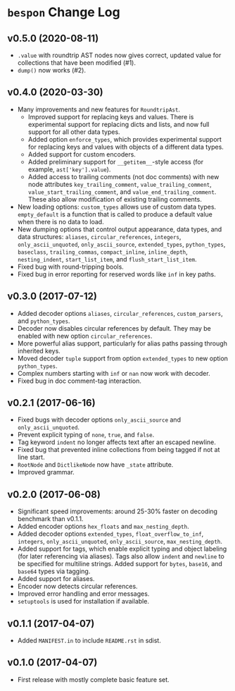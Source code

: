# `bespon` Change Log


## v0.5.0 (2020-08-11)

* `.value` with roundtrip AST nodes now gives correct, updated value for
  collections that have been modified (#1).
* `dump()` now works (#2).



## v0.4.0 (2020-03-30)

* Many improvements and new features for `RoundtripAst`.
  - Improved support for replacing keys and values.  There is experimental
    support for replacing dicts and lists, and now full support for all other
    data types.
  - Added option `enforce_types`, which provides experimental support for
    replacing keys and values with objects of a different data types.
  - Added support for custom encoders.
  - Added preliminary support for `__getitem__`-style access (for example,
    `ast['key'].value`).
  - Added access to trailing comments (not doc comments) with new node
    attributes `key_trailing_comment`, `value_trailing_comment`,
    `value_start_trailing_comment`, and `value_end_trailing_comment`.  These
    also allow modification of existing trailing comments.
* New loading options:  `custom_types` allows use of custom data types.
  `empty_default` is a function that is called to produce a
  default value when there is no data to load.
* New dumping options that control output appearance, data types, and data
  structures:  `aliases`, `circular_references`, `integers`,
  `only_ascii_unquoted`, `only_ascii_source`, `extended_types`,
  `python_types`, `baseclass`, `trailing_commas`, `compact_inline`,
  `inline_depth`, `nesting_indent`, `start_list_item`, and
  `flush_start_list_item`.
* Fixed bug with round-tripping bools.
* Fixed bug in error reporting for reserved words like `inf` in key paths.


## v0.3.0 (2017-07-12)

* Added decoder options `aliases`, `circular_references`, `custom_parsers`,
  and `python_types`.
* Decoder now disables circular references by default.  They may be enabled
  with new option `circular_references`.
* More powerful alias support, particularly for alias paths passing through
  inherited keys.
* Moved decoder `tuple` support from option `extended_types` to new option
  `python_types`.
* Complex numbers starting with `inf` or `nan` now work with decoder.
* Fixed bug in doc comment-tag interaction.


## v0.2.1 (2017-06-16)

* Fixed bugs with decoder options `only_ascii_source` and
  `only_ascii_unquoted`.
* Prevent explicit typing of `none`, `true`, and `false`.
* Tag keyword `indent` no longer affects text after an escaped newline.
* Fixed bug that prevented inline collections from being tagged if not at line
  start.
* `RootNode` and `DictlikeNode` now have `_state` attribute.
* Improved grammar.


## v0.2.0 (2017-06-08)

* Significant speed improvements: around 25-30% faster on decoding benchmark
  than v0.1.1.
* Added encoder options `hex_floats` and `max_nesting_depth`.
* Added decoder options `extended_types`, `float_overflow_to_inf`,
  `integers`, `only_ascii_unquoted`, `only_ascii_source`, `max_nesting_depth`.
* Added support for tags, which enable explicit typing and object labeling
  (for later referencing via aliases).  Tags also allow `indent` and `newline`
  to be specified for multiline strings.  Added support for `bytes`, `base16`,
  and `base64` types via tagging.
* Added support for aliases.
* Encoder now detects circular references.
* Improved error handling and error messages.
* `setuptools` is used for installation if available.


## v0.1.1 (2017-04-07)

* Added `MANIFEST.in` to include `README.rst` in sdist.


## v0.1.0 (2017-04-07)

* First release with mostly complete basic feature set.
